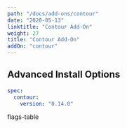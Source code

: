 ```yaml
---
path: "/docs/add-ons/contour"
date: "2020-05-13"
linktitle: "Contour Add-On"
weight: 27
title: "Contour Add-On"
addOn: "contour"
---
```


## Advanced Install Options

```yaml
spec:
  contour:
    version: "0.14.0"
```

flags-table